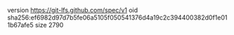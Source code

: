 version https://git-lfs.github.com/spec/v1
oid sha256:ef6982d97d7b5fe06a5105f050541376d4a19c2c394400382d0f1e011b67afe5
size 2790
